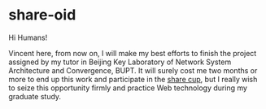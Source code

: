 # share-oid

Hi Humans!

Vincent here, from now on, I will make my best efforts to finish the project assigned by my tutor in Beijing Key Laboratory of Network System Architecture and Convergence, BUPT. It will surely cost me two months or more to end up this work and participate in the [share cup](http://share.escience.gov.cn), but I really wish to seize this opportunity firmly and practice Web technology during my graduate study.
